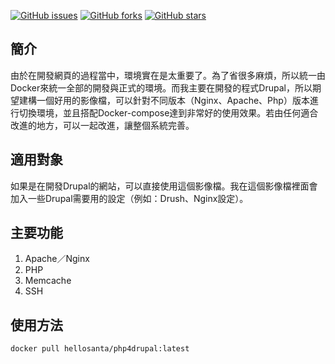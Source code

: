 [![GitHub issues](https://img.shields.io/github/issues/cobenash/php4drupal.svg?style=plastic)](https://github.com/cobenash/php4drupal/issues)
[![GitHub forks](https://img.shields.io/github/forks/cobenash/php4drupal.svg?style=plastic)](https://github.com/cobenash/php4drupal/network)
[![GitHub stars](https://img.shields.io/github/stars/cobenash/php4drupal.svg?style=plastic)](https://github.com/cobenash/php4drupal/stargazers)

## 簡介
由於在開發網頁的過程當中，環境實在是太重要了。為了省很多麻煩，所以統一由Docker來統一全部的開發與正式的環境。而我主要在開發的程式Drupal，所以期望建構一個好用的影像檔，可以針對不同版本（Nginx、Apache、Php）版本進行切換環境，並且搭配Docker-compose達到非常好的使用效果。若由任何適合改進的地方，可以一起改進，讓整個系統完善。

## 適用對象
如果是在開發Drupal的網站，可以直接使用這個影像檔。我在這個影像檔裡面會加入一些Drupal需要用的設定（例如：Drush、Nginx設定）。


## 主要功能
1. Apache／Nginx
2. PHP
3. Memcache
4. SSH

## 使用方法
```
docker pull hellosanta/php4drupal:latest
```

